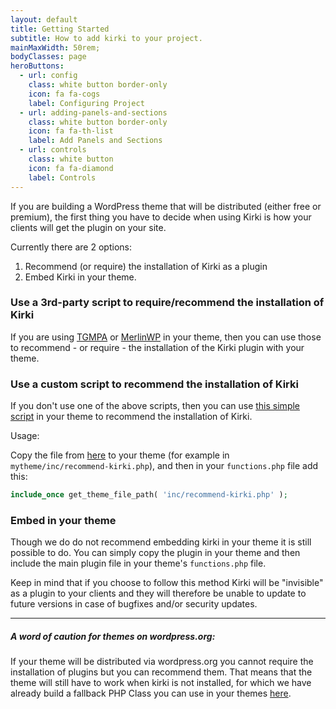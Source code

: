 ```yaml
---
layout: default
title: Getting Started
subtitle: How to add kirki to your project.
mainMaxWidth: 50rem;
bodyClasses: page
heroButtons:
  - url: config
    class: white button border-only
    icon: fa fa-cogs
    label: Configuring Project
  - url: adding-panels-and-sections
    class: white button border-only
    icon: fa fa-th-list
    label: Add Panels and Sections
  - url: controls
    class: white button
    icon: fa fa-diamond
    label: Controls
---
```


If you are building a WordPress theme that will be distributed (either free or premium), the first thing you have to decide when using Kirki is how your clients will get the plugin on your site.

Currently there are 2 options:

1. Recommend (or require) the installation of Kirki as a plugin
2. Embed Kirki in your theme.

### Use a 3rd-party script to require/recommend the installation of Kirki

If you are using [TGMPA](http://tgmpluginactivation.com/) or [MerlinWP](https://merlinwp.com/) in your theme, then you can use those to recommend - or require - the installation of the Kirki plugin with your theme.

### Use a custom script to recommend the installation of Kirki

If you don't use one of the above scripts, then you can use [this simple script](https://github.com/aristath/kirki/tree/master/docs/files/recommend-kirki.php) in your theme to recommend the installation of Kirki.

Usage:

Copy the file from [here](https://github.com/aristath/kirki/tree/master/docs/files/recommend-kirki.php) to your theme (for example in `mytheme/inc/recommend-kirki.php`), and then in your `functions.php` file add this:

```php
include_once get_theme_file_path( 'inc/recommend-kirki.php' );
```

### Embed in your theme

Though we do do not recommend embedding kirki in your theme it is still possible to do. You can simply copy the plugin in your theme and then include the main plugin file in your theme's `functions.php` file.

Keep in mind that if you choose to follow this method Kirki will be "invisible" as a plugin to your clients and they will therefore be unable to update to future versions in case of bugfixes and/or security updates.

---------------------
<div class="callout warning ribbon-full">
    <h5>A word of caution for themes on wordpress.org:</h5>
    <p>If your theme will be distributed via wordpress.org you cannot require the installation of plugins but you can recommend them. That means that the theme will still have to work when kirki is not installed, for which we have already build a fallback PHP Class you can use in your themes <a href="https://github.com/aristath/kirki/tree/master/docs/files/recommend-kirki.php">here</a>.</p>
</div>
